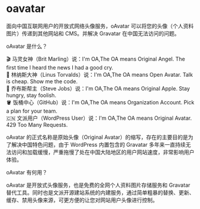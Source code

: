 # oavatar
面向中国互联网用户的开放式网络头像服务，oAvatar 可以将您的头像（个人资料图片）传递到其他网站和 CMS。并解决 Gravatar 在中国无法访问的问题。

oAvatar 是什么？ 

🎬 马灵女神（Brit Marling）说：I'm OA,The OA means Original Angel. The first time I heard the news I had a good cry.<br/>
🐧 林纳斯大神（Linus Torvalds）说：I'm OA,The OA means Open Avatar. Talk is cheap. Show me the code.<br/>
🍎 乔布斯帮主（Steve Jobs）说：I'm OA,The OA means Original Apple. Stay hungry, stay foolish.<br/>
🪣 饭桶中心（GitHub）说：I'm OA,The OA means Organization Account. Pick a plan for your team.<br/>
🇨🇳 文派用户（WordPress User）说：I'm OA,The OA means Original Avatar. 429 Too Many Requests.<br/>

oAvatar 的正式名称是原始头像（Original Avatar）的缩写，存在的主要目的是为了解决中国特色问题，由于 WordPress 内置包含的 Gravatar 多年来一直持续无法访问和加载缓慢，严重拖慢了处在中国大陆地区的用户网站速度，非常影响用户体验。

oAvatar 有何用？ 

oAvatar 是开放式头像服务，也是免费的全网个人资料图片存储服务和 Gravatar 替代工具。同时也是文派开源建站系统的内建服务，通过简单粗暴的替换、更新、缓存、禁用头像来源，可更方便的让您对网站用户头像进行控制。
